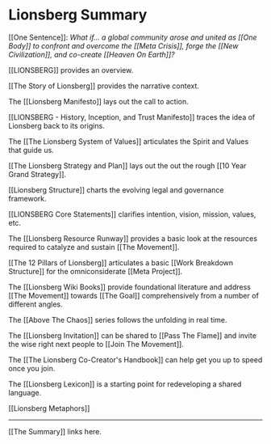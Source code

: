 # Lionsberg Summary 

[[One Sentence]]: *What if... a global community arose and united as [[One Body]] to confront and overcome the [[Meta Crisis]], forge the [[New Civilization]], and co-create [[Heaven On Earth]]?*  

[[LIONSBERG]] provides an overview. 

[[The Story of Lionsberg]] provides the narrative context. 

The [[Lionsberg Manifesto]] lays out the call to action. 

[[LIONSBERG - History, Inception, and Trust Manifesto]] traces the idea of Lionsberg back to its origins. 

The [[The Lionsberg System of Values]] articulates the Spirit and Values that guide us.  

[[The Lionsberg Strategy and Plan]] lays out the out the rough [[10 Year Grand Strategy]].   

[[Lionsberg Structure]] charts the evolving legal and governance framework.   

[[LIONSBERG Core Statements]] clarifies intention, vision, mission, values, etc. 

The [[Lionsberg Resource Runway]] provides a basic look at the resources required to catalyze and sustain [[The Movement]].  

[[The 12 Pillars of Lionsberg]] articulates a basic [[Work Breakdown Structure]] for the omniconsiderate [[Meta Project]].  

The [[Lionsberg Wiki Books]] provide foundational literature and address [[The Movement]] towards [[The Goal]] comprehensively from a number of different angles. 

The [[Above The Chaos]] series follows the unfolding in real time. 

The [[Lionsberg Invitation]] can be shared to [[Pass The Flame]] and invite the wise right next people to [[Join The Movement]]. 

The [[The Lionsberg Co-Creator's Handbook]] can help get you up to speed once you join. 

The [[Lionsberg Lexicon]] is a starting point for redeveloping a shared language.  

[[Lionsberg Metaphors]] 

___
[[The Summary]] links here. 